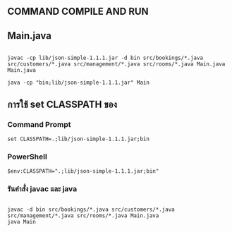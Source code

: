 ## COMMAND COMPILE AND RUN

## Main.java

```

javac -cp lib/json-simple-1.1.1.jar -d bin src/bookings/*.java src/customers/*.java src/management/*.java src/rooms/*.java Main.java Main.java

java -cp "bin;lib/json-simple-1.1.1.jar" Main

```

## การใช้ set CLASSPATH ของ 

### Command Prompt

```
set CLASSPATH=.;lib/json-simple-1.1.1.jar;bin
```

### PowerShell

```
$env:CLASSPATH=".;lib/json-simple-1.1.1.jar;bin"
```

### รันคำสั่ง javac และ java

```

javac -d bin src/bookings/*.java src/customers/*.java src/management/*.java src/rooms/*.java Main.java
java Main

```
